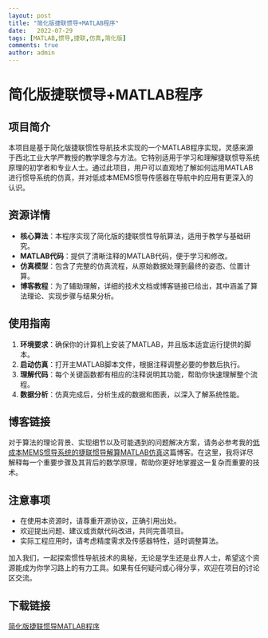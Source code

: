 ```yaml
---
layout: post
title: "简化版捷联惯导+MATLAB程序"
date:   2022-07-29
tags: [MATLAB,惯导,捷联,仿真,简化版]
comments: true
author: admin
---
```

# 简化版捷联惯导+MATLAB程序

## 项目简介

本项目是基于简化版捷联惯性导航技术实现的一个MATLAB程序实现，灵感来源于西北工业大学严教授的教学理念与方法。它特别适用于学习和理解捷联惯导系统原理的初学者和专业人士。通过此项目，用户可以直观地了解如何运用MATLAB进行惯导系统的仿真，并对低成本MEMS惯导传感器在导航中的应用有更深入的认识。

## 资源详情

- **核心算法**：本程序实现了简化版的捷联惯性导航算法，适用于教学与基础研究。
- **MATLAB代码**：提供了清晰注释的MATLAB代码，便于学习和修改。
- **仿真模型**：包含了完整的仿真流程，从原始数据处理到最终的姿态、位置计算。
- **博客教程**：为了辅助理解，详细的技术文档或博客链接已给出，其中涵盖了算法理论、实现步骤与结果分析。

## 使用指南

1. **环境要求**：确保你的计算机上安装了MATLAB，并且版本适宜运行提供的脚本。
2. **启动仿真**：打开主MATLAB脚本文件，根据注释调整必要的参数后执行。
3. **理解代码**：每个关键函数都有相应的注释说明其功能，帮助你快速理解整个流程。
4. **数据分析**：仿真完成后，分析生成的数据和图表，以深入了解系统性能。

## 博客链接

对于算法的理论背景、实现细节以及可能遇到的问题解决方案，请务必参考我的[低成本MEMS惯导系统的捷联惯导解算MATLAB仿真](此处应插入实际博客链接)这篇博客。在这里，我将详尽解释每一个重要步骤及其背后的数学原理，帮助你更好地掌握这一复杂而重要的技术。

## 注意事项

- 在使用本资源时，请尊重开源协议，正确引用出处。
- 欢迎提出问题、建议或贡献代码改进，共同完善项目。
- 实际工程应用时，请考虑精度需求及传感器特性，适时调整算法。

加入我们，一起探索惯性导航技术的奥秘，无论是学生还是业界人士，希望这个资源能成为你学习路上的有力工具。如果有任何疑问或心得分享，欢迎在项目的讨论区交流。

## 下载链接

[简化版捷联惯导MATLAB程序](https://pan.quark.cn/s/1538322cdec0)